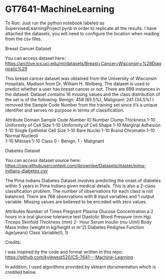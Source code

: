 # GT7641-MachineLearning

To Run: 
Just run the python notebook labeled as SupervisedLearningProject.pynb in order to replicate all the results. I have attached the datasets, you will need to configure the location when reading from the csv files. 

Breast Cancer Dataset

You can access dataset here: https://archive.ics.uci.edu/ml/datasets/Breast+Cancer+Wisconsin+%28Diagnostic%29 

This breast cancer dataset was obtained from the University of Wisconsin Hospitals, Madison from Dr. William H. Wolberg. The dataset is used to predict whether a user has breast cancer or not. There are 699 instances in the dataset. Dataset contains 16 missing values and the class distribution of the set is of the following: Benign: 458 (65.5%), Malignant: 241 (34.5%)  I removed the Sample Code Number from the training set since it’s a unique identifier and serves no purpose in terms of classification. 


Attribute
Domain
Sample Code Number
ID Number
Clump Thickness
1-10
Uniformity of Cell Size
1-10
Uniformity of Cell Shape
1-10
Marginal Adhesion
1-10
Single Epithelial Cell Size
1-10
Bare Nuclei
1-10
Brand Chromatin
1-10
Normal Nucleoli  
1-10
 Mitoses 
1-10
Class
0 - Benign, 1 - Malignant



Diabetes Dataset

You can access dataset source here: https://raw.githubusercontent.com/jbrownlee/Datasets/master/pima-indians-diabetes.csv 

The Pima Indians Diabetes Dataset involves predicting the onset of diabetes within 5 years in Pima Indians given medical details. This is also a 2-class classification problem. The number of observations for each class is not balanced. There are 768 observations with 8 input variables and 1 output variable. Missing values are believed to be encoded with zero values. 


Attributes
Number of Times Pregnant
Plasma Glucose Concentration a 2 hours in a oral glucose tolerance test
Diastolic Blood Pressure (mm Hg)
Triceps Skinfold Thickness (mm) 
2- Hour Serum Insulin (mu U/ml)
Body Mass Index (weight in kg/height in m^2) 
Diabetes Pedigree Function
Age(years)
Class Variable(0, 1)


Credits: 

I was inspired by the code and format written in this repo: 
https://github.com/kylewest520/CS-7641---Machine-Learning 

In addition, I used algorithms provided by sklearn documentation which is credited below. 




